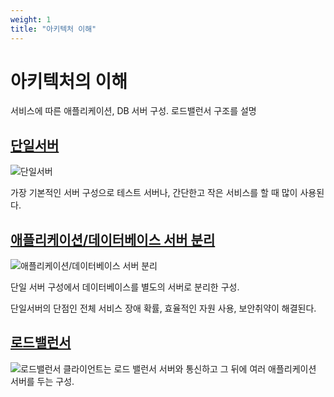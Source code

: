 ```yaml
---
weight: 1
title: "아키텍처 이해"
---
```


# 아키텍처의 이해
서비스에 따른 애플리케이션, DB 서버 구성. 로드밸런서 구조를 설명

## [단일서버](/docs/blog/architecture/single)

![단일서버](/docs/blog/architecture/single/01.png)

가장 기본적인 서버 구성으로 테스트 서버나, 간단한고 작은 서비스를 할 때 많이 사용된다.

## [애플리케이션/데이터베이스 서버 분리](/docs/blog/architecture/separation)

![애플리케이션/데이터베이스 서버 분리](/docs/blog/architecture/separation/01.png)

단일 서버 구성에서 데이터베이스를 별도의 서버로 분리한 구성.

단일서버의 단점인 전체 서비스 장애 확률, 효율적인 자원 사용, 보안취약이
해결된다.

## [로드밸런서](/docs/blog/architecture/loadbalancer)

![로드밸런서](/docs/blog/architecture/loadbalancer/01.png)
클라이언트는 로드 밸런서 서버와 통신하고 그 뒤에 여러 애플리케이션 서버를 두는 구성.